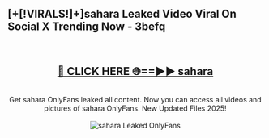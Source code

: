 <h2>[+[!VIRALS!]+]sahara Leaked Video Viral On Social X Trending Now - 3befq</h2>
<br>
<div align="center">
<h2><a href="https://libra.edu.pl?sahara" rel="nofollow">🔴 CLICK HERE 🌐==►► sahara</a></h2>
<br>
Get sahara OnlyFans leaked all content. Now you can access all videos and pictures of sahara OnlyFans. New Updated Files 2025!
<br>
<br>
<a href="https://libra.edu.pl?sahara" rel="nofollow" data-target="animated-image.originalLink"><img src="https://i.ibb.co.com/WyWwxjT/player-gif2.gif" alt="sahara Leaked OnlyFans" style="max-width: 100%; display: inline-block;" data-target="animated-image.originalImage"></a>
</div>
<br>